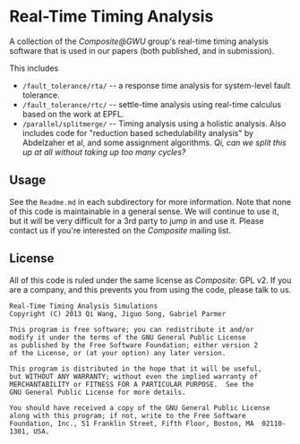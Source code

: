 Real-Time Timing Analysis
=========================

A collection of the *Composite@GWU* group's real-time timing analysis software that is used in our papers (both published, and in submission).

This includes 

- `/fault_tolerance/rta/` -- a response time analysis for system-level fault tolerance.
- `/fault_tolerance/rtc/` -- settle-time analysis using real-time calculus based on the work at EPFL.
- `/parallel/splitmerge/` -- Timing analysis using a holistic analysis.  Also includes code for "reduction based schedulability analysis" by Abdelzaher et al, and some assignment algorithms.  *Qi, can we split this up at all without taking up too many cycles?*

Usage
-----

See the `Readme.md` in each subdirectory for more information.  Note that none of this code is maintainable in a general sense.  We will continue to use it, but it will be very difficult for a 3rd party to jump in and use it.  Please contact us if you're interested on the *Composite* mailing list.

License
-------

All of this code is ruled under the same license as *Composite*: GPL v2.  If you are a company, and this prevents you from using the code, please talk to us.

```
Real-Time Timing Analysis Simulations
Copyright (C) 2013 Qi Wang, Jiguo Song, Gabriel Parmer

This program is free software; you can redistribute it and/or
modify it under the terms of the GNU General Public License
as published by the Free Software Foundation; either version 2
of the License, or (at your option) any later version.

This program is distributed in the hope that it will be useful,
but WITHOUT ANY WARRANTY; without even the implied warranty of
MERCHANTABILITY or FITNESS FOR A PARTICULAR PURPOSE.  See the
GNU General Public License for more details.

You should have received a copy of the GNU General Public License
along with this program; if not, write to the Free Software
Foundation, Inc., 51 Franklin Street, Fifth Floor, Boston, MA  02110-1301, USA.
```
